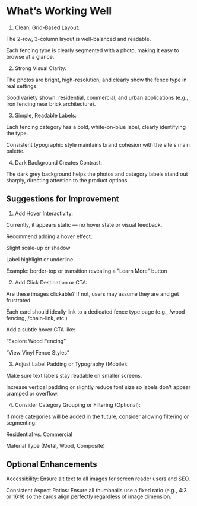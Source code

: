 # What’s Working Well

1. Clean, Grid-Based Layout:

The 2-row, 3-column layout is well-balanced and readable.

Each fencing type is clearly segmented with a photo, making it easy to browse at a glance.

2. Strong Visual Clarity:

The photos are bright, high-resolution, and clearly show the fence type in real settings.

Good variety shown: residential, commercial, and urban applications (e.g., iron fencing near brick architecture).

3. Simple, Readable Labels:

Each fencing category has a bold, white-on-blue label, clearly identifying the type.

Consistent typographic style maintains brand cohesion with the site's main palette.

4. Dark Background Creates Contrast:

The dark grey background helps the photos and category labels stand out sharply, directing attention to the product options.

## Suggestions for Improvement

1. Add Hover Interactivity:

Currently, it appears static — no hover state or visual feedback.

Recommend adding a hover effect:

Slight scale-up or shadow

Label highlight or underline

Example: border-top or transition revealing a "Learn More" button

2. Add Click Destination or CTA:

Are these images clickable? If not, users may assume they are and get frustrated.

Each card should ideally link to a dedicated fence type page (e.g., /wood-fencing, /chain-link, etc.)

Add a subtle hover CTA like:

“Explore Wood Fencing”

“View Vinyl Fence Styles”

3. Adjust Label Padding or Typography (Mobile):

Make sure text labels stay readable on smaller screens.

Increase vertical padding or slightly reduce font size so labels don't appear cramped or overflow.

4. Consider Category Grouping or Filtering (Optional):

If more categories will be added in the future, consider allowing filtering or segmenting:

Residential vs. Commercial

Material Type (Metal, Wood, Composite)

## Optional Enhancements

Accessibility: Ensure alt text to all images for screen reader users and SEO.

Consistent Aspect Ratios: Ensure all thumbnails use a fixed ratio (e.g., 4:3 or 16:9) so the cards align perfectly regardless of image dimension.
